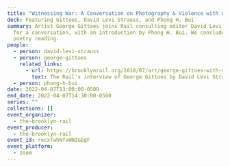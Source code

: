 ```yaml
---
title: "Witnessing War: A Conversation on Photography & Violence with George Gittoes"
deck: Featuring Gittoes, David Levi Strauss, and Phong H. Bui
summary: Artist George Gittoes joins Rail consulting editor David Levi Strauss
  for a conversation, with an introduction by Phong H. Bui. We conclude with a
  poetry reading.
people:
  - person: david-levi-strauss
  - person: george-gittoes
    related_links:
      - url: https://brooklynrail.org/2010/07/art/george-gittoes-with-david-levi-strauss
        text: The Rail's interview of George Gittoes by David Levi Strauss
  - person: phong-h-bui
date: 2022-04-07T13:00:00-0500
end_date: 2022-04-07T14:30:00-0500
series: ""
collections: []
event_organizer:
  - the-brooklyn-rail
event_producer:
  - the-brooklyn-rail
event_id: recxTwhNfvWNIGEgF
event_platform:
  - zoom
---
```

